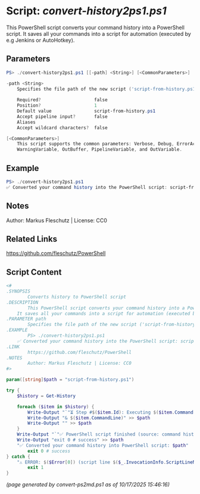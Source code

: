 Script: *convert-history2ps1.ps1*
========================

This PowerShell script converts your command history into a PowerShell script.
It saves all your commands into a script for automation (executed by e.g Jenkins or AutoHotkey).

Parameters
----------
```powershell
PS> ./convert-history2ps1.ps1 [[-path] <String>] [<CommonParameters>]

-path <String>
    Specifies the file path of the new script ('script-from-history.ps1' by default)
    
    Required?                    false
    Position?                    1
    Default value                script-from-history.ps1
    Accept pipeline input?       false
    Aliases                      
    Accept wildcard characters?  false

[<CommonParameters>]
    This script supports the common parameters: Verbose, Debug, ErrorAction, ErrorVariable, WarningAction, 
    WarningVariable, OutBuffer, PipelineVariable, and OutVariable.
```

Example
-------
```powershell
PS> ./convert-history2ps1.ps1
✅ Converted your command history into the PowerShell script: script-from-history.ps1

```

Notes
-----
Author: Markus Fleschutz | License: CC0

Related Links
-------------
https://github.com/fleschutz/PowerShell

Script Content
--------------
```powershell
<#
.SYNOPSIS
        Converts history to PowerShell script
.DESCRIPTION
        This PowerShell script converts your command history into a PowerShell script.
	It saves all your commands into a script for automation (executed by e.g Jenkins or AutoHotkey).
.PARAMETER path
        Specifies the file path of the new script ('script-from-history.ps1' by default)
.EXAMPLE
        PS> ./convert-history2ps1.ps1
	✅ Converted your command history into the PowerShell script: script-from-history.ps1
.LINK
        https://github.com/fleschutz/PowerShell
.NOTES
        Author: Markus Fleschutz | License: CC0
#>

param([string]$path = "script-from-history.ps1")

try {
	$history = Get-History

	foreach ($item in $history) {
		Write-Output "`"⏳ Step #$($item.Id): Executing $($item.CommandLine) ...`"" >> $path
		Write-Output "& $($item.CommandLine)" >> $path
		Write-Output "" >> $path
	}
	Write-Output "`"✅ PowerShell script finished (source: command history of $($env:USERNAME) on $($env:COMPUTERNAME)).`"" >> $path
	Write-Output "exit 0 # success" >> $path
	"✅ Converted your command history into PowerShell script: $path"
        exit 0 # success
} catch {
	"⚠️ ERROR: $($Error[0]) (script line $($_.InvocationInfo.ScriptLineNumber))"
        exit 1
}
```

*(page generated by convert-ps2md.ps1 as of 10/17/2025 15:46:16)*
